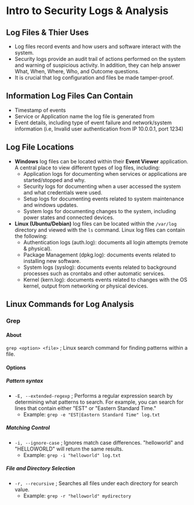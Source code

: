 # Intro to Security Logs & Analysis

## Log Files & Thier Uses
- Log files record events and how users and software interact with the system. 
- Security logs provide an audit trail of actions performed on the system and warning of suspicious activity. In addition, they can help answer What, When, Where, Who, and Outcome questions.
- It is crucial that log configuration and files be made tamper-proof.

## Information Log Files Can Contain
- Timestamp of events
- Service or Application name the log file is generated from
- Event details, including type of event failure and network/system information (i.e, Invalid user authentication from IP 10.0.0.1, port 1234)

## Log File Locations
- **Windows** log files can be located within their **Event Viewer** application. A central place to view different types of log files, including:
	- Application logs for documenting when services or applications are started/stopped and why.
	- Security logs for documenting when a user accessed the system and what credentials were used.
	- Setup logs for documenting events related to system maintenance and windows updates.
	- System logs for documenting changes to the system, including power states and connected devices.
- **Linux (Ubuntu/Debian)** log files can be located within the `/var/log` directory and viewed with the `ls` command. Linux log files can contain the following:
	- Authentication logs (auth.log): documents all login attempts (remote & physical).
	- Package Management (dpkg.log): documents events related to installing new software.
	- System logs (syslog): documents events related to background processes such as crontabs and other automatic services.
	- Kernel (kern.log): documents events related to changes with the OS kernel, output from networking or physical devices.

## Linux Commands for Log Analysis
### Grep
#### About
`grep <option> <file>` ; Linux search command for finding patterns within a file.
#### Options
##### Pattern syntax
- `-E, --extended-regexp` ; Performs a regular expression search by determining what patterns to search. For example, you can search for lines that contain either "EST" or "Eastern Standard Time."
	- Example: `grep -e "EST|Eastern Standard Time" log.txt`
##### Matching Control
- `-i, --ignore-case` ; Ignores match case differences. "helloworld" and "HELLOWORLD" will return the same results.
	- Example: `grep -i "helloworld" log.txt`
##### File and Directory Selection
- `-r, --recursive` ; Searches all files under each directory for search value.
	- Example: `grep -r "helloworld" mydirectory`
